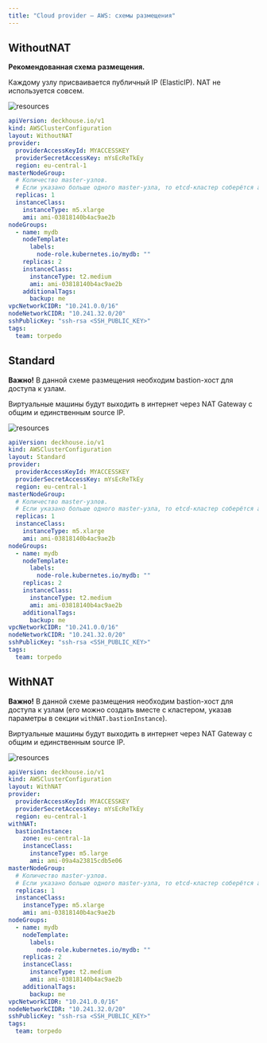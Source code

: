 ```yaml
---
title: "Cloud provider — AWS: схемы размещения"
---
```


## WithoutNAT

**Рекомендованная схема размещения.**

Каждому узлу присваивается публичный IP (ElasticIP). NAT не используется совсем.

![resources](https://docs.google.com/drawings/d/e/2PACX-1vQDR2iRcFO3Ra3hmdrYCuoHPP6m3DCArtZjmbQGMJL00xmR-F94IMJKx2jKqeiwe-KvbykqtCEjsR9c/pub?w=812&h=655)
<!--- Исходник: https://docs.google.com/drawings/d/1JDmeSY12EoZ3zBfanEDY-QvSgLekzw6Tzjj2pgY8giM/edit --->

```yaml
apiVersion: deckhouse.io/v1
kind: AWSClusterConfiguration
layout: WithoutNAT
provider:
  providerAccessKeyId: MYACCESSKEY
  providerSecretAccessKey: mYsEcReTkEy
  region: eu-central-1
masterNodeGroup:
  # Количество master-узлов.
  # Если указано больше одного master-узла, то etcd-кластер соберётся автоматически.
  replicas: 1
  instanceClass:
    instanceType: m5.xlarge
    ami: ami-03818140b4ac9ae2b
nodeGroups:
  - name: mydb
    nodeTemplate:
      labels:
        node-role.kubernetes.io/mydb: ""
    replicas: 2
    instanceClass:
      instanceType: t2.medium
      ami: ami-03818140b4ac9ae2b
    additionalTags:
      backup: me
vpcNetworkCIDR: "10.241.0.0/16"
nodeNetworkCIDR: "10.241.32.0/20"
sshPublicKey: "ssh-rsa <SSH_PUBLIC_KEY>"
tags:
  team: torpedo
```

## Standard

**Важно!** В данной схеме размещения необходим bastion-хост для доступа к узлам.

Виртуальные машины будут выходить в интернет через NAT Gateway с общим и единственным source IP.

![resources](https://docs.google.com/drawings/d/e/2PACX-1vSkzOWvLzAwB4hmIk4CP1-mj2QIxCyJg2VJvijFfdttjnV0quLpw7x87KtTC5v2I9xF5gVKpTK-aqyz/pub?w=812&h=655)
<!--- Исходник: https://docs.google.com/drawings/d/1kln-DJGFldcr6gayVtFYn_3S50HFIO1PLTc1pC_b3L0/edit --->

```yaml
apiVersion: deckhouse.io/v1
kind: AWSClusterConfiguration
layout: Standard
provider:
  providerAccessKeyId: MYACCESSKEY
  providerSecretAccessKey: mYsEcReTkEy
  region: eu-central-1
masterNodeGroup:
  # Количество master-узлов.
  # Если указано больше одного master-узла, то etcd-кластер соберётся автоматически.
  replicas: 1
  instanceClass:
    instanceType: m5.xlarge
    ami: ami-03818140b4ac9ae2b
nodeGroups:
  - name: mydb
    nodeTemplate:
      labels:
        node-role.kubernetes.io/mydb: ""
    replicas: 2
    instanceClass:
      instanceType: t2.medium
      ami: ami-03818140b4ac9ae2b
    additionalTags:
      backup: me
vpcNetworkCIDR: "10.241.0.0/16"
nodeNetworkCIDR: "10.241.32.0/20"
sshPublicKey: "ssh-rsa <SSH_PUBLIC_KEY>"
tags:
  team: torpedo
```

## WithNAT

**Важно!** В данной схеме размещения необходим bastion-хост для доступа к узлам (его можно создать вместе с кластером, указав параметры в секции `withNAT.bastionInstance`).

Виртуальные машины будут выходить в интернет через NAT Gateway с общим и единственным source IP.

![resources](https://docs.google.com/drawings/d/e/2PACX-1vRS95L6rJr_SswWphLYYHN9GZLC3I0jpbKXbjr3935kqJdaeBIxmJyejKCOUdLPaKlY2Fk_zzNaGmE9/pub?w=1422&h=997)
<!--- Исходник: https://docs.google.com/drawings/d/1UPzygO3w8wsRNHEna2uoYB-69qvW6zDYB5s1OumUOes/edit --->

```yaml
apiVersion: deckhouse.io/v1
kind: AWSClusterConfiguration
layout: WithNAT
provider:
  providerAccessKeyId: MYACCESSKEY
  providerSecretAccessKey: mYsEcReTkEy
  region: eu-central-1
withNAT:
  bastionInstance:
    zone: eu-central-1a
    instanceClass:
      instanceType: m5.large
      ami: ami-09a4a23815cdb5e06
masterNodeGroup:
  # Количество master-узлов.
  # Если указано больше одного master-узла, то etcd-кластер соберётся автоматически.
  replicas: 1
  instanceClass:
    instanceType: m5.xlarge
    ami: ami-03818140b4ac9ae2b
nodeGroups:
  - name: mydb
    nodeTemplate:
      labels:
        node-role.kubernetes.io/mydb: ""
    replicas: 2
    instanceClass:
      instanceType: t2.medium
      ami: ami-03818140b4ac9ae2b
    additionalTags:
      backup: me
vpcNetworkCIDR: "10.241.0.0/16"
nodeNetworkCIDR: "10.241.32.0/20"
sshPublicKey: "ssh-rsa <SSH_PUBLIC_KEY>"
tags:
  team: torpedo
```
